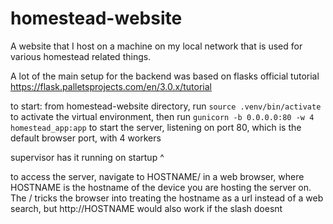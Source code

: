 # homestead-website
A website that I host on a machine on my local network that is used for various homestead related things.

A lot of the main setup for the backend was based on flasks official tutorial https://flask.palletsprojects.com/en/3.0.x/tutorial

to start:
from homestead-website directory, run 
`source .venv/bin/activate`
to activate the virtual environment, then run
`gunicorn -b 0.0.0.0:80 -w 4 homestead_app:app`
to start the server, listening on port 80, which is the default browser port,
with 4 workers

supervisor has it running on startup ^

to access the server, navigate to HOSTNAME/ in a web browser, where HOSTNAME is the 
hostname of the device you are hosting the server on. The / tricks the browser into 
treating the hostname as a url instead of a web search, but http://HOSTNAME would also 
work if the slash doesnt